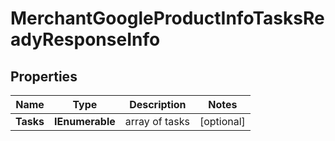 # MerchantGoogleProductInfoTasksReadyResponseInfo


## Properties

| Name | Type | Description | Notes |
|------------ | ------------- | ------------- | -------------|
**Tasks** | **IEnumerable<MerchantGoogleProductInfoTasksReadyTaskInfo>** | array of tasks |[optional]|
